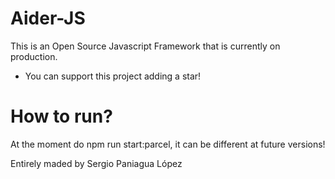 # Aider-JS
This is an Open Source Javascript Framework that is currently on production.

- You can support this project adding a star!

# How to run?
At the moment do npm run start:parcel, it can be different at future versions!

Entirely maded by Sergio Paniagua López
